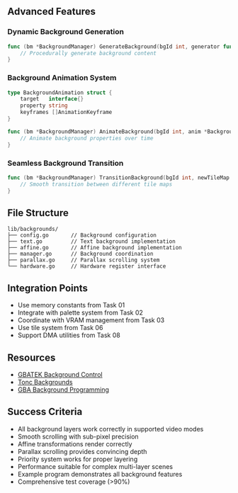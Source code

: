 

## Advanced Features

### Dynamic Background Generation
```go
func (bm *BackgroundManager) GenerateBackground(bgId int, generator func(x, y int) tiles.TileMapEntry) {
    // Procedurally generate background content
}
```

### Background Animation System
```go
type BackgroundAnimation struct {
    target   interface{}
    property string
    keyframes []AnimationKeyframe
}

func (bm *BackgroundManager) AnimateBackground(bgId int, anim *BackgroundAnimation) {
    // Animate background properties over time
}
```

### Seamless Background Transition
```go
func (bm *BackgroundManager) TransitionBackground(bgId int, newTileMap *tiles.TileMap, duration int) {
    // Smooth transition between different tile maps
}
```

## File Structure
```
lib/backgrounds/
├── config.go       // Background configuration
├── text.go         // Text background implementation
├── affine.go       // Affine background implementation
├── manager.go      // Background coordination
├── parallax.go     // Parallax scrolling system
└── hardware.go     // Hardware register interface
```

## Integration Points
- Use memory constants from Task 01
- Integrate with palette system from Task 02
- Coordinate with VRAM management from Task 03
- Use tile system from Task 06
- Support DMA utilities from Task 08

## Resources
- [GBATEK Background Control](https://problemkaputt.de/gbatek.htm#lcdiobgcontrol)
- [Tonc Backgrounds](https://www.coranac.com/tonc/text/regbg.htm)
- [GBA Background Programming](https://www.cs.rit.edu/~tjh8300/CowBite/CowBiteSpec.htm#Graphics%20Data%20Formats)

## Success Criteria
- All background layers work correctly in supported video modes
- Smooth scrolling with sub-pixel precision
- Affine transformations render correctly
- Parallax scrolling provides convincing depth
- Priority system works for proper layering
- Performance suitable for complex multi-layer scenes
- Example program demonstrates all background features
- Comprehensive test coverage (>90%)